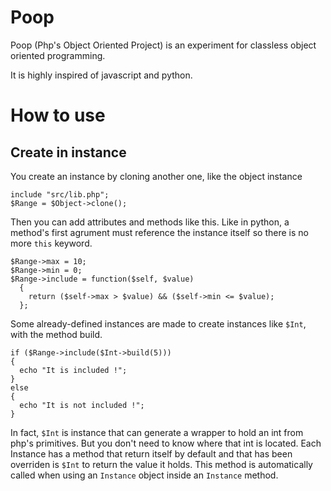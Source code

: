 # Poop
Poop (Php's Object Oriented Project) is an experiment for classless
object oriented programming.

It is highly inspired of javascript and python.

# How to use
## Create in instance

You create an instance by cloning another one, like the object instance
```
include "src/lib.php";
$Range = $Object->clone();
```

Then you can add attributes and methods like this. Like in python, a method's
first agrument must reference the instance itself so there is no more `this`
keyword.

```
$Range->max = 10;
$Range->min = 0;
$Range->include = function($self, $value)
  {
    return ($self->max > $value) && ($self->min <= $value);
  };
```

Some already-defined instances are made to create instances like `$Int`, with the method build.

```
if ($Range->include($Int->build(5)))
{
  echo "It is included !";
}
else
{
  echo "It is not included !";
}
```
In fact, `$Int` is instance that can generate a wrapper to hold an int from php's
primitives. But you don't need to know where that int is located. Each Instance
has a method that return itself by default and that has been overriden is `$Int`
to return the value it holds. This method is automatically called when using an
`Instance` object inside an `Instance` method.
